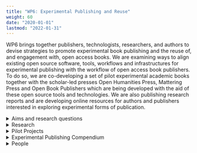 ```yaml
---
title: "WP6: Experimental Publishing and Reuse"
weight: 60
date: "2020-01-01"
lastmod: "2022-01-31"
---
```


WP6 brings together publishers, technologists, researchers, and authors to devise strategies to promote experimental book publishing and the reuse of, and engagement with, open access books. We are examining ways to align existing open source software, tools, workflows and infrastructures for experimental publishing  with the workflow of open access book publishers. To do so, we are co-developing a set of pilot experimental academic books together with the scholar-led presses Open Humanities Press, Mattering Press and Open Book Publishers which are being developed with the aid of these open source tools and technologies. We are also publishing research reports and are developing online resources for authors and publishers interested in exploring experimental forms of publication.

<details>
  <summary>
    Aims and research questions
  </summary>

Our research is reimagining the relationalities that constitute academic writing, research and publishing, and speculate on what the future of the book and the humanities might look like beyond the printed codex-format as the standard publication choice.

Our aim is to make it easier for authors and publishers to take up these kinds of experiments, and to integrate them into their research and publishing work-flows. We are doing so by highlighting the open source tools, technologies, platforms and software that are already available to support experimental forms of publishing, whether they are custom-designed for academic books or not. But instead of focusing solely on experimental publishing as a technological problem requiring technological solutions, we are keen to investigate what the inhibitions and the barriers are towards the uptake of these kinds of experimental books and processes (and how to overcome them), both for authors and for presses. As such we are working closely with authors and presses to create pilot projects and communities of best practice, to explore how to best enable experimental publishing.
</details>

<details>
  <summary>
    Research
  </summary>

#### Workshops

##### Mapping, Connecting, Developing Future Book Imaginaries (July 1, 2020)

As part of this online half-day stakeholder workshop we brought together some of the most cutting-edge open source software and platform providers working on reimagining the academic book. Together with a selection of scholar-led and new university presses we collaboratively explored the questions: how can we better enable the production and publication of experimental books; and what is already out there to support this?

*Workshop Overview:*
https://www.copim.ac.uk/events/200701-experimental-publishing-workshop/

*Workshop reports:*

* Moore, S., & Adema, J. (2020). COPIM Experimental Publishing Workshop - Part 1: Inhibitions Towards Experimental Book Publishing. COPIM. https://doi.org/10.21428/785a6451.8265afcb
* Moore, S., & Adema, J. (2020). COPIM Experimental Publishing Workshop - Part 2: Promoting Experimental Publishing. COPIM. https://doi.org/10.21428/785a6451.a21d57b6

##### ReUsing Sources 1 – Texts: Foraging, Slashing, Weeding, Composting, Assembling, Caring for Texts (June 3, 2021)

For ReUsing Sources 1: Texts, we worked with the team behind the Combinatorial Books: Gathering Flowers pilot project, which in its first iteration consists of a collaborative ‘re-writing’ of Tondeur and Marder’s The Chernobyl Herbarium (Open Humanities Press, 2016); a process the authors conceptualised as a form of productive disappropriation. The engagement with the latter text, as well as discussions among the participants of this workshop, evolved through the collective assembly of an ad-hoc publication during the workshop. The publication consists of: (1) a collection of plants and their properties that can inform the creative, careful “composting” (through writing, reuse and publishing) of OA materials; (2) short experiments in rewriting a passage from the Chernobyl Herbarium; (3) plant-based recipes for re-using sources. By means of these exercises we are gathering new ways to re-engage with existing texts in and through scholarly writing.

*Workshop overview:*
https://www.copim.ac.uk/events/210603-experimental-publishing-reusing-sources-texts/

*Workshop report:*

* McHardy, J. (2021). Tentative Florilegium: Experiments & Recipes for ReWriting Books. COPIM. https://doi.org/10.21428/785a6451.840fc9e5
Collaborative Publication: https://cryptpad.fr/pad/#/2/pad/view/vKt2EM2QooomsnOTpVtAqdswLbTvlNTztY3Hfkff7UU/

##### ReUsing Sources 2 – Data: Translating, Performing, Computing, Masking, Dressing Data (June 17, 2021)

For ReUsing Sources 2: Data, we worked with the Politics of Patents (POP) team. POP investigates 200 years of global clothing patents to examine the shifting materialisation of body, citizenship, inventiveness and gender. The intention of this workshop was to discuss how archival data might be performed differently. This question speaks not only to researchers and artists who work with large archival data sets; it also speaks more broadly to how artists and scholars might engage datasets in a way that renders them open to investigation, creative critique and invention. The engagement as well as discussions among the participants of this workshop evolved through a tentative prototyping process. During the workshop participants drew on data from the POP project to prototype forms of data performance. Prototyping here served both: as a research methodology for critically engaging with and questioning normalised ways of relating with and around data; and as a prefigurative practice by which to imagine possible alternative procedures. The workshop participants engaged with mask patents from the POP archive stemming from different centuries. They did so through creative material interventions and by re-performing, translating or reanimating them in reference to contemporary and future personal, economic or socio-political conditions. Following the workshop, the question how books might perform archival data differently, became the lead question of the associated Archival Conversaions pilot book project.

*Workshop overview:*
https://www.copim.ac.uk/events/210617-experimental-publishing-reusing-sources-data/

*Workshop report:*

* McHardy, J., Jungnickel, K., Kiesewetter, R., & Fowles, E. (2021). Data Books & Data Bodies: Performing Archival Data differently. COPIM. https://doi.org/10.21428/785a6451.fb44bb05

#### Research Reports

* Adema, Mars, and Steiner. 2021. Books Contain Multitudes: Exploring Experimental Publishing. COPIM. https://doi.org/10.21428/785a6451.933fa904 and 10.5281/zenodo.4471571
* Books Contain Multitudes: Exploring Experimental Publishing is a three-part research and scoping report which serves as a resource for the scholarly community, especially for authors and publishers interested in pursuing more experimental forms of book publishing. The first two parts of this report situate such books in the context of academic research and publishing, and map current projects in a tenative typology of experimental books. The third part of this report reviews existing resources such as tools, platforms and software that enable the production of experimental books. This section also presents a roadmap and methodology towards the creation of an online Experimental Publishing Compendium (a resource which we will be publishing in 2022) and discusses collaborative writing and annotation tools.
* Adema, Moore and Steiner (2021) Promoting and Nurturing Interactions with Open Access Books: Strategies for Publishers and Authors. COPIM. doi: 10.21428/785a6451.2d6f4263 and https://doi.org/10.5281/zenodo.5572413

This is a three-part research and scoping report that has been created as a (evolving) resource for the scholarly community, especially for publishers and authors interested in fostering more engagement with open access books. The first part of this report provides a literature overview to identify the opportunities that digital technologies and enhanced interactions with open access books can provide for scholarship. It outlines some of the main types of interactions around open books that scholars are involved in. And it showcases some of the experiments within humanities book publishing with reuse, remix and more interactive features. Finally, it presents some of the main (technological and socio-cultural) inhibitions that have prevented further uptake of these practices. The second part of this report then explores more closely the technical dependencies that the introduced interactions and affordances rely upon. In doing so, it outlines and showcases a variety of open source tools, software, technologies, platforms, infrastructures, guidelines and best practices that lend themselves to being adopted by publishers and authors (or by publishers and authors working in collaboration with each other) to facilitate interaction around their book(s). The third part of the report then summarises the findings of the previous parts and provides recommendations, guidelines and strategies (again both socio-cultural and technological) for publishers and authors to further open up their books and collections to community interaction and reuse.

#### Blog posts/articles

McHardy, J. (2021). On the same page/screen: Making books, making collectives. COPIM. https://doi.org/10.21428/785a6451.ea946f58

Adema, J. (2020). Thinking Experimental Publishing: introducing COPIM Work Package 6. COPIM. Retrieved from https://copim.pubpub.org/pub/introducing-copim-work-package-6

#### International Conference

We are hosting an international conference on Experimental Publishing in 2023. More details TBC.

#### Presentations

Keynote presentation, Janneke Adema, “Exploring Experimental Publishing: Mappings, Pilots, and Guidelines,” The 16th Munin Conference on Scholarly Publishing. November 16, 2021. https://copim.pubpub.org/pub/munin-2021-exploring-experimental-publishing-mappings-pilots-and-guidelines/

Panel Presentation, Rebekka Kiesewetter and Patrick Hart. “The Global Book,” Spineless Wonders 2022, 12 November 2021. https://copim.pubpub.org/pub/spineless-wonders-the-global-book/

Panel presentation, Janneke Adema, Marcell Mars, and Tobias Steiner, “BoOkmArks: Open Conversations About OA Books - Experimental Publishing,” Open Access Books Network, June 29, 2021. https://copim.pubpub.org/pub/bookmarks-open-conversations-about-oa-books-experimental-publishing-june-29-2021/

Panel Presentation, Julien McHardy, Verlage Selber Machen, cache.ch, 27 September 2020. https://copim.pubpub.org/pub/on-the-same-page-screen-making-books-making-collectives/
</details>

<details>
  <summary>
    Pilot Projects
  </summary>

#### Combinatorial Books Gathering Flowers

Combinatorial Books: Gathering Flowers is a collaboration with Open Humanities Press. It explores and encourages the rewriting of books within the OHP catalogue as a means of generating radical new responses to them. In its first iteration a group of scholars, technologists and students from the Universidad Iberoamericana Ciudad de México (including Etelvina Bernal, Sandra Hernández Reyes, Sandra Loyola Guízar, Fernanda Rodríguez González, Yareni Monteón López, Deni Garciamoreno, Nidia Rosales, Xóchitl Arteaga Villamil and Carolina Cuevas), led by Dr Gabriela Méndez Cota, are producing a book-length response to a volume published by OHP: The Chernobyl Herbarium. The response is titled “Ecological Re-writing as Disappropriation: Situated Engagements with the Chernobyl Herbarium”.

Adema, J., Hall, G., & Méndez Cota, G. (2021). Combinatorial Books - Gathering Flowers - Part I. COPIM. https://doi.org/10.21428/785a6451.d3ecc6cc

Adema, J., Hall, G., & Méndez Cota, G. (2021). Combinatorial Books - Gathering Flowers - Part II. COPIM. https://doi.org/10.21428/785a6451.5be753b2

Adema, J., Hall, G., & Méndez Cota, G. (2021). Combinatorial Books - Gathering Flowers - Part III. COPIM. https://doi.org/10.21428/785a6451.6804756b
McHardy, J. (2021). Tentative Florilegium: Experiments & Recipes for ReWriting Books. COPIM. https://doi.org/10.21428/785a6451.840fc9e5

#### Archival Conversations

In this pilot project Mattering Press is collaborating with the Politics of Patents (POP) research project (Goldsmiths, University of London) to explore how books might make archival data available to open-ended and lively readings, interpretations and appropriations. Towards this end, Kat Jungnickel from POP and Julien McHardy from Mattering Press examine the POP research data, that comprises over 200 years of patent data, through a series of artistic and scholarly interventions. Each intervention, from sound, to visuals to re-enactment, will perform the data differently, providing new connections and associations. Beside these specific interventions, the whole dataset containing more than 370.000 data points will be available as a fully searchable database within the book. Beyond this specific book project, the experiments in this pilot book project explores what a Data Book could look like, probing how texts relate to the archive and how the book mediates between the archive and interpretation by investigating where the archive ends and the book begins . It examines how texts and books relate to the archive, and how digital tools complicate this relationship, while also opening ways to render them more dynamically, and potentially available to open and ongoing interpretations.

McHardy, J., Jungnickel, K., Kiesewetter, R., & Fowles, E. (2021).  Data Books & Data Bodies: Performing Archival Data differently. COPIM. https://doi.org/10.21428/785a6451.fb44bb05

McHardy, J., & Jungnickel, K. (2021). Experimental Publishing collaboration with POP, the Politics of Patents project. COPIM. https://doi.org/10.21428/785a6451.1ea4b573

#### X-Sketchbook

X-Sketchbook is a collaboration with TIB Hannover, The Bartlett School of Architecture and Open Book Publishers. It explores the state of the art of experimentation in architectural publishing and the creation of computational books. The latter are books that include or incorporate executable code in their content. The focus in this pilot project is on the use of diverse digital objects in architectural studio practice from multiple locations, and how they can be captured or packaged best as a multi-format book publication, ensuring they are stored and citable, or persistent and reproducible. In studio practice and sketch design, architects are using diverse digital objects from multiple locations in their design sketches. The X-Sketchbook project is using Open Science data tools to help capture and store these objects, assign them persistent identifiers, and then package them as a book – aimed at reuse. Working with a hybridized version of book sprints Simon Worthington and his colleagues are using the open-source tool Jupyter Books (Notebooks) to incorporate more advanced types of complex digital objects such as 3D visualisations, real time data simulations, or plans for 3D printing, etc.

Worthington, Simon. (2021). X-Sketchbook: Publishing and Place. Zenodo. https://doi.org/10.5281/zenodo.4506467

#### Citizen Science for Research Libraries — A Guide

In collaboration with TIB Hannover and the  LIBER Citizen Science Working Group, this pilot project is assisting with the open peer review processes and dissemination of the four-part book: Citizen Science for Research Libraries — A Guide, which is a peer-reviewed Open Access publication. The latter volume is devising ways to assist research libraries in setting up Citizen Science programs at their institutions. It is intended as a short guide and will be produced as a multi-format and multi-channel work. It will be technically designed for reuse: for example, in community translations or in MOOCs. Book sections will be released incrementally as they are ready. The aim is for the book to become a community-owned publication with regular updates. We are contributing to this iteratively published book: by helping set-up and design processes for its open collaborative post-publication community peer review: and by connecting and integrating the book’s metadata (and content) with wikidata and wiki texts through COPIM’s Open Dissemination System Thoth. The guide is designed to be a practical toolbox to help run a citizen science project. It has been put together from contributions by members of the research library community.

Adema, J., & Worthington, S. (2021). Book Launch of Citizen Science Guide. COPIM. Retrieved from https://copim.pubpub.org/pub/book-launch-of-citizen-science-guide
</details>

<details>
  <summary>
    Experimental Publishing Compendium
  </summary>

The Experimental Publishing Compendium will provide an online resource for academic experimental publishing. It will offer publishers, authors, platform and tool providers information about book typologies, practices, sensitivities, tools and workflows. We aim to provide inspiration and guidance for experimental publications by linking these building blocks demonstrating how they might fit together. While tools feature prominently in the compendium, we are keen to showcase non-technical ingredients to raise awareness that tools alone don't make a publication. We are currently starting development and are planning to release a prototype of this compendium by the end of 2022.
</details>

<details>
  <summary>
    People
  </summary>

* Janneke Adema (Coventry University)
* Simon Bowie (Coventry University)
* Gary Hall (Open Humanities Press)
* Rebekka Kiesewetter (Coventry University)
* Julien McHardy (Mattering Press)
* Tobias Steiner (Coventry University)

#### Key Collaborators

We are working closely together with Open Humanities Press, Mattering Press and Open Book Publishers, as well as authors and technologists from Universidad Iberoamericana Ciudad de México, Goldsmiths, University of London, and The Bartlett, and with TIB Hannover and the LIBER Citizen Science Working Group.

* Kat Jungnickel (POP/Goldsmiths)
* Gabriela Mendez Cota (Universidad Iberoamericana Ciudad de México)
* Simon Worthington (TIB Hannover)
* Rupert Gatti (Open Book Publishers)

</details>
